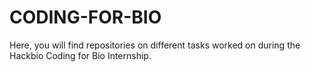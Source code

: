 # CODING-FOR-BIO
Here, you will find repositories on different tasks worked on during the Hackbio Coding for Bio Internship.
